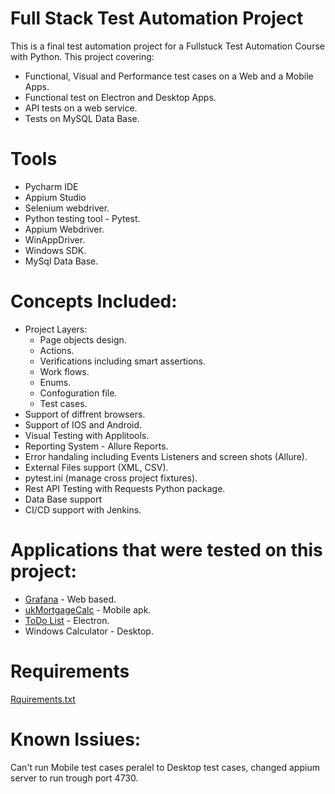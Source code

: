 # Full Stack Test Automation Project
This is a final test automation project for a Fullstuck Test Automation Course with Python. 
This project covering:
* Functional, Visual and Performance test cases on a Web and a Mobile Apps.
* Functional test on Electron and Desktop Apps.
* API tests on a web service.
* Tests on MySQL Data Base.

# Tools
* Pycharm IDE
* Appium Studio
* Selenium webdriver.
* Python testing tool - Pytest.
* Appium Webdriver. 
* WinAppDriver.
* Windows SDK.
* MySql Data Base.

# Concepts Included: 
* Project Layers: 
  * Page objects design.
  * Actions.
  * Verifications including smart assertions.
  * Work flows.
  * Enums.
  * Confoguration file.
  * Test cases.
* Support of diffrent browsers.
* Support of IOS and Android. 
* Visual Testing with Applitools.
* Reporting System - Allure Reports. 
* Error handaling including Events Listeners and screen shots (Allure).  
* External Files support (XML, CSV).
* pytest.ini (manage cross project fixtures).
* Rest API Testing with Requests Python package.
* Data Base support
* CI/CD support with Jenkins.

# Applications that were tested on this project: 
* [Grafana](https://grafana.com/) - Web based.
* [ukMortgageCalc](https://github.com/barkadosh/test_automation_final_project/blob/master/Apps/APKs/ukMortgageCalc.apk) - Mobile apk.
* [ToDo List](https://github.com/barkadosh/test_automation_final_project/blob/master/Apps/TodoList-Setup.exe) - Electron.
* Windows Calculator - Desktop.

# Requirements
[Rquirements.txt](https://github.com/barkadosh/test_automation_final_project/blob/master/requirements.txt)

# Known Issiues: 
Can't run Mobile test cases peralel to Desktop test cases, changed appium server to run trough port 4730. 
